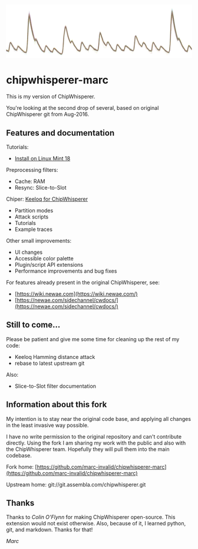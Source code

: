 
![Hero image](doc/marc/readme/hero.png)

chipwhisperer-marc
==================

This is my version of ChipWhisperer.

You're looking at the second drop of several, based on original
ChipWhisperer git from Aug-2016.


Features and documentation
--------------------------

Tutorials:

  - [Install on Linux Mint 18](doc/marc/install_mint18/install_mint18.md)

Preprocessing filters:

  - Cache: RAM
  - Resync: Slice-to-Slot

Chiper: [Keeloq for ChipWhisperer](doc/marc/keeloq/keeloq.md)

  - Partition modes
  - Attack scripts
  - Tutorials
  - Example traces

Other small improvements:

  - UI changes
  - Accessible color palette
  - Plugin/script API extensions
  - Performance improvements and bug fixes

For features already present in the original ChipWhisperer, see:

  - [https://wiki.newae.com](https://wiki.newae.com/)
  - [https://newae.com/sidechannel/cwdocs/](https://newae.com/sidechannel/cwdocs/)


Still to come...
----------------

Please be patient and give me some time for cleaning up the
rest of my code:

  - Keeloq Hamming distance attack
  - rebase to latest upstream git

Also:

  - Slice-to-Slot filter documentation


Information about this fork
---------------------------

My intention is to stay near the original code base, and applying all
changes in the least invasive way possible.

I have no write permission to the original repository and can't
contribute directly.  Using the fork I am sharing my work with
the public and also with the ChipWhisperer team.  Hopefully they
will pull them into the main codebase.

Fork home: [https://github.com/marc-invalid/chipwhisperer-marc](https://github.com/marc-invalid/chipwhisperer-marc)

Upstream home: git://git.assembla.com/chipwhisperer.git


Thanks
------

Thanks to *Colin O'Flynn* for making ChipWhisperer open-source.
This extension would not exist otherwise.  Also, because of it, I
learned python, git, and markdown.  Thanks for that!

_Marc_

